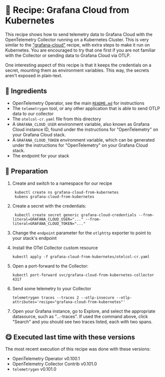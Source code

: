 # 🍜 Recipe: Grafana Cloud from Kubernetes

This recipe shows how to send telemetry data to Grafana Cloud with the OpenTelemetry Collector running on a Kubernetes Cluster. This is very similar to the ["grafana-cloud"](../grafana-cloud/) recipe, with extra steps to make it run on Kubernetes. You are encouraged to try that one first if you are not familiar with the Collector or sending data to Grafana Cloud via OTLP.

One interesting aspect of this recipe is that it keeps the credentials on a secret, mounting them as environment variables. This way, the secrets aren't exposed in plain-text.

## 🧄 Ingredients

- OpenTelemetry Operator, see the main [`README.md`](../README.md) for instructions
- The `telemetrygen` tool, or any other application that is able to send OTLP data to our collector 
- The `otelcol-cr.yaml` file from this directory
- A `GRAFANA_CLOUD_USER` environment variable, also known as Grafana Cloud instance ID, found under the instructions for "OpenTelemetry" on your Grafana Cloud stack.
- A `GRAFANA_CLOUD_TOKEN` environment variable, which can be generated under the instructions for "OpenTelemetry" on your Grafana Cloud stack.
- The endpoint for your stack

## 🥣 Preparation

1. Create and switch to a namespace for our recipe
   ```terminal
    kubectl create ns grafana-cloud-from-kubernetes
    kubens grafana-cloud-from-kubernetes
   ```

2. Create a secret with the credentials: 
   ```terminal
    kubectl create secret generic grafana-cloud-credentials --from-literal=GRAFANA_CLOUD_USER="..." --from-literal=GRAFANA_CLOUD_TOKEN="..."
   ```

3. Change the `endpoint` parameter for the `otlphttp` exporter to point to your stack's endpoint
   
4. Install the OTel Collector custom resource
   ```terminal
   kubectl apply -f grafana-cloud-from-kubernetes/otelcol-cr.yaml
   ```

5. Open a port-forward to the Collector: 
   ```terminal
   kubectl port-forward svc/grafana-cloud-from-kubernetes-collector 4317
   ```

6. Send some telemetry to your Collector
   ```terminal
   telemetrygen traces --traces 2 --otlp-insecure --otlp-attributes='recipe="grafana-cloud-from-kubernetes"'
   ```

7. Open your Grafana instance, go to Explore, and select the appropriate datasource, such as "...-traces". If used the command above, click "Search" and you should see two traces listed, each with two spans.

## 😋 Executed last time with these versions

The most recent execution of this recipe was done with these versions:

- OpenTelemetry Operator v0.100.1
- OpenTelemetry Collector Contrib v0.101.0
- `telemetrygen` v0.101.0
